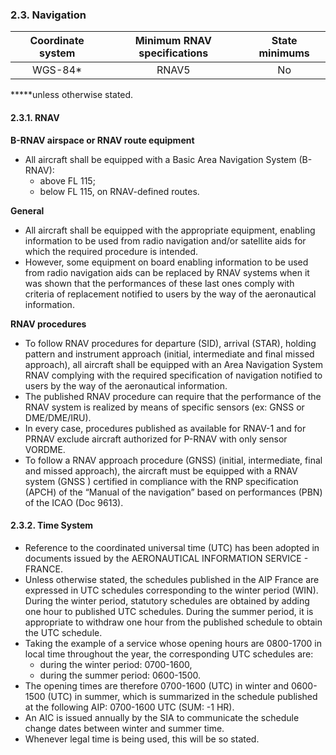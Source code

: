 ### 	2.3. Navigation

| Coordinate system | Minimum RNAV specifications | State minimums |
| :---------------: | :-------------------------: | :------------: |
|      WGS-84*      |            RNAV5            |       No       |

*****unless otherwise stated.

#### 2.3.1. RNAV

**B-RNAV airspace or RNAV route equipment**

- All aircraft shall be equipped with a Basic Area Navigation System (B-RNAV):
  - above FL 115;
  - below FL 115, on RNAV-defined routes.

**General**

- All aircraft shall be equipped with the appropriate equipment, enabling information to be used from radio navigation and/or satellite aids for which the required procedure is intended.
- However, some equipment on board enabling information to be used from radio navigation aids can be replaced by RNAV systems when it was shown that the performances of these last ones comply with criteria of replacement notified to users by the way of the aeronautical information.

**RNAV procedures**

- To follow RNAV procedures for departure (SID), arrival (STAR), holding pattern and instrument approach (initial, intermediate and final missed approach), all aircraft shall be equipped with an Area Navigation System RNAV complying with the required specification of navigation notified to users by the way of the aeronautical information.
- The published RNAV procedure can require that the performance of the RNAV system is realized by means of specific sensors (ex: GNSS or DME/DME/IRU).
- In every case, procedures published as available for RNAV-1 and for PRNAV exclude aircraft authorized for P-RNAV with only sensor VORDME.
- To follow a RNAV approach procedure (GNSS) (initial, intermediate, final and missed approach), the aircraft must be equipped with a RNAV system (GNSS ) certified in compliance with the RNP specification (APCH) of the “Manual of the navigation” based on performances (PBN) of the ICAO (Doc 9613).

#### 2.3.2. Time System

- Reference to the coordinated universal time (UTC) has been adopted in documents issued by the AERONAUTICAL INFORMATION SERVICE - FRANCE.
- Unless otherwise stated, the schedules published in the AIP France are expressed in UTC schedules corresponding to the winter period (WIN). During the winter period, statutory schedules are obtained by adding one hour to published UTC schedules. During the summer period, it is appropriate to withdraw one hour from the published schedule to obtain the UTC schedule.
- Taking the example of a service whose opening hours are 0800-1700 in local time throughout the year, the corresponding UTC schedules are:
  - during the winter period: 0700-1600,
  - during the summer period: 0600-1500.
- The opening times are therefore 0700-1600 (UTC) in winter and 0600-1500 (UTC) in summer, which is summarized in the schedule published at the following AIP: 0700-1600 UTC (SUM: -1 HR).
- An AIC is issued annually by the SIA to communicate the schedule change dates between winter and summer time.
- Whenever legal time is being used, this will be so stated.